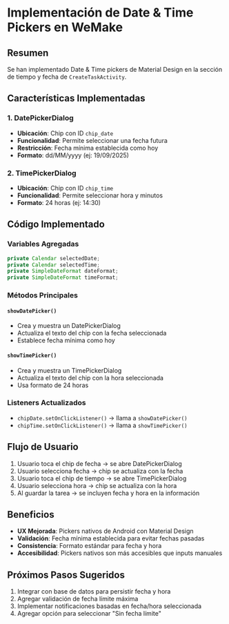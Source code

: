 # Implementación de Date & Time Pickers en WeMake

## Resumen
Se han implementado Date & Time pickers de Material Design en la sección de tiempo y fecha de `CreateTaskActivity`.

## Características Implementadas

### 1. DatePickerDialog
- **Ubicación**: Chip con ID `chip_date`
- **Funcionalidad**: Permite seleccionar una fecha futura
- **Restricción**: Fecha mínima establecida como hoy
- **Formato**: dd/MM/yyyy (ej: 19/09/2025)

### 2. TimePickerDialog
- **Ubicación**: Chip con ID `chip_time`
- **Funcionalidad**: Permite seleccionar hora y minutos
- **Formato**: 24 horas (ej: 14:30)

## Código Implementado

### Variables Agregadas
```java
private Calendar selectedDate;
private Calendar selectedTime;
private SimpleDateFormat dateFormat;
private SimpleDateFormat timeFormat;
```

### Métodos Principales

#### `showDatePicker()`
- Crea y muestra un DatePickerDialog
- Actualiza el texto del chip con la fecha seleccionada
- Establece fecha mínima como hoy

#### `showTimePicker()`
- Crea y muestra un TimePickerDialog
- Actualiza el texto del chip con la hora seleccionada
- Usa formato de 24 horas

### Listeners Actualizados
- `chipDate.setOnClickListener()` → llama a `showDatePicker()`
- `chipTime.setOnClickListener()` → llama a `showTimePicker()`

## Flujo de Usuario

1. Usuario toca el chip de fecha → se abre DatePickerDialog
2. Usuario selecciona fecha → chip se actualiza con la fecha
3. Usuario toca el chip de tiempo → se abre TimePickerDialog
4. Usuario selecciona hora → chip se actualiza con la hora
5. Al guardar la tarea → se incluyen fecha y hora en la información

## Beneficios

- **UX Mejorada**: Pickers nativos de Android con Material Design
- **Validación**: Fecha mínima establecida para evitar fechas pasadas
- **Consistencia**: Formato estándar para fecha y hora
- **Accesibilidad**: Pickers nativos son más accesibles que inputs manuales

## Próximos Pasos Sugeridos

1. Integrar con base de datos para persistir fecha y hora
2. Agregar validación de fecha límite máxima
3. Implementar notificaciones basadas en fecha/hora seleccionada
4. Agregar opción para seleccionar "Sin fecha límite"
